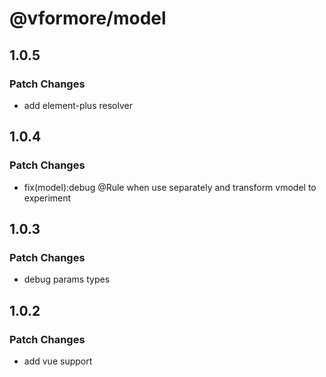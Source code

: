 # @vformore/model

## 1.0.5

### Patch Changes

- add element-plus resolver

## 1.0.4

### Patch Changes

- fix(model):debug @Rule when use separately and transform vmodel to experiment

## 1.0.3

### Patch Changes

- debug params types

## 1.0.2

### Patch Changes

- add vue support
